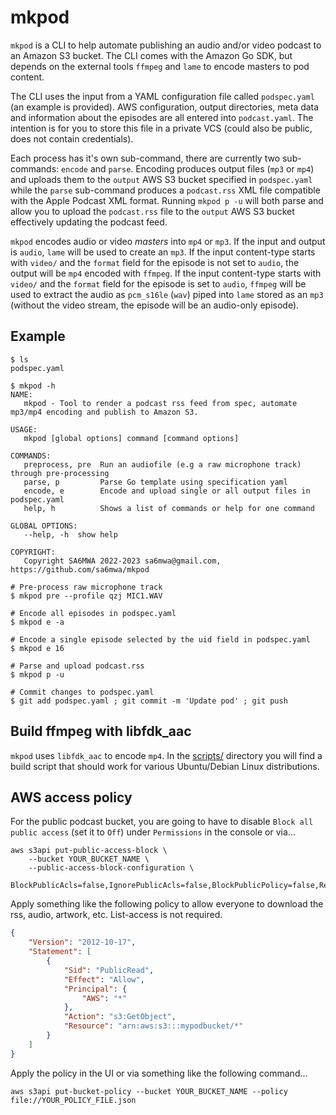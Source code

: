 # mkpod

`mkpod` is a CLI to help automate publishing an audio and/or video podcast to
an Amazon S3 bucket. The CLI comes with the Amazon Go SDK, but depends on the
external tools `ffmpeg` and `lame` to encode masters to pod content.

The CLI uses the input from a YAML configuration file called `podspec.yaml` (an
example is provided). AWS configuration, output directories, meta data and
information about the episodes are all entered into `podcast.yaml`. The
intention is for you to store this file in a private VCS (could also be public,
does not contain credentials).

Each process has it's own sub-command, there are currently two sub-commands:
`encode` and `parse`. Encoding produces output files (`mp3` or `mp4`) and
uploads them to the `output` AWS S3 bucket specified in `podspec.yaml` while
the `parse` sub-command produces a `podcast.rss` XML file compatible with the
Apple Podcast XML format. Running `mkpod p -u` will both parse and allow you to
upload the `podcast.rss` file to the `output` AWS S3 bucket effectively
updating the podcast feed.

`mkpod` encodes audio or video *masters* into `mp4` or `mp3`. If the input and
output is `audio`, `lame` will be used to create an `mp3`. If the input
content-type starts with `video/` and the `format` field for the episode is not
set to `audio`, the output will be `mp4` encoded with `ffmpeg`. If the input
content-type starts with `video/` and the `format` field for the episode is set
to `audio`, `ffmpeg` will be used to extract the audio as `pcm_s16le` (`wav`)
piped into `lame` stored as an `mp3` (without the video stream, the episode
will be an audio-only episode).

## Example

```console
$ ls
podspec.yaml

$ mkpod -h
NAME:
   mkpod - Tool to render a podcast rss feed from spec, automate mp3/mp4 encoding and publish to Amazon S3.

USAGE:
   mkpod [global options] command [command options]

COMMANDS:
   preprocess, pre  Run an audiofile (e.g a raw microphone track) through pre-processing
   parse, p         Parse Go template using specification yaml
   encode, e        Encode and upload single or all output files in podspec.yaml
   help, h          Shows a list of commands or help for one command

GLOBAL OPTIONS:
   --help, -h  show help

COPYRIGHT:
   Copyright SA6MWA 2022-2023 sa6mwa@gmail.com, https://github.com/sa6mwa/mkpod

# Pre-process raw microphone track
$ mkpod pre --profile qzj MIC1.WAV

# Encode all episodes in podspec.yaml
$ mkpod e -a

# Encode a single episode selected by the uid field in podspec.yaml
$ mkpod e 16

# Parse and upload podcast.rss
$ mkpod p -u

# Commit changes to podspec.yaml
$ git add podspec.yaml ; git commit -m 'Update pod' ; git push
```

## Build ffmpeg with libfdk_aac

`mkpod` uses `libfdk_aac` to encode `mp4`. In the [scripts/](scripts) directory
you will find a build script that should work for various Ubuntu/Debian Linux
distributions.

## AWS access policy

For the public podcast bucket, you are going to have to disable `Block
all public access` (set it to `Off`) under `Permissions` in the
console or via...

```console
aws s3api put-public-access-block \
	--bucket YOUR_BUCKET_NAME \
	--public-access-block-configuration \
	BlockPublicAcls=false,IgnorePublicAcls=false,BlockPublicPolicy=false,RestrictPublicBuckets=false
```

Apply something like the following policy to allow everyone to
download the rss, audio, artwork, etc. List-access is not required.

```json
{
    "Version": "2012-10-17",
    "Statement": [
        {
            "Sid": "PublicRead",
            "Effect": "Allow",
            "Principal": {
                "AWS": "*"
            },
            "Action": "s3:GetObject",
            "Resource": "arn:aws:s3:::mypodbucket/*"
        }
    ]
}
```

Apply the policy in the UI or via something like the following
command...

```console
aws s3api put-bucket-policy --bucket YOUR_BUCKET_NAME --policy file://YOUR_POLICY_FILE.json
```
